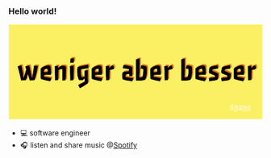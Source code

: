 ### Hello world!

[![weniger aber besser](https://raw.githubusercontent.com/alpers/alpers/master/wab.png)](https://twitter.com/alpers)

- 💻 software engineer
- 🎧 listen and share music @[Spotify](https://open.spotify.com/user/alpers)

